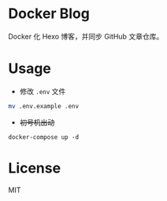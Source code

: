# Docker Blog

Docker 化 Hexo 博客，并同步 GitHub 文章仓库。

# Usage

- 修改 `.env` 文件

```bash
mv .env.example .env
```

- ~~初号机出动~~

```
docker-compose up -d
```

# License

MIT
